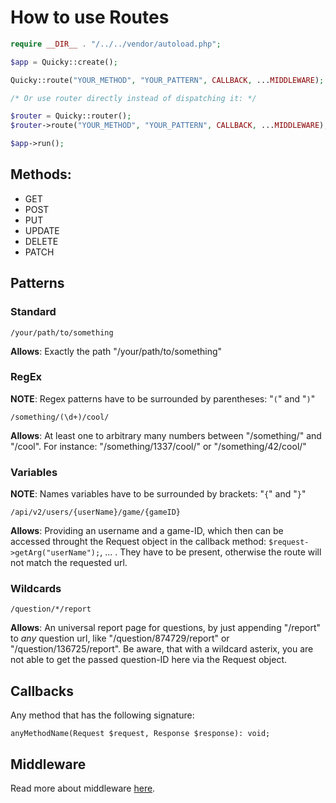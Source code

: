 # How to use Routes

```php
require __DIR__ . "/../../vendor/autoload.php";

$app = Quicky::create();

Quicky::route("YOUR_METHOD", "YOUR_PATTERN", CALLBACK, ...MIDDLEWARE);

/* Or use router directly instead of dispatching it: */

$router = Quicky::router();
$router->route("YOUR_METHOD", "YOUR_PATTERN", CALLBACK, ...MIDDLEWARE);

$app->run();
```

## Methods:
- GET
- POST
- PUT
- UPDATE
- DELETE
- PATCH

## Patterns

### Standard
``/your/path/to/something``  

**Allows**: Exactly the path "/your/path/to/something"

### RegEx
**NOTE**: Regex patterns have to be surrounded by parentheses: "`(`" and "`)`"

``/something/(\d+)/cool/``  

**Allows**: At least one to arbitrary many numbers between "/something/" and "/cool".
For instance: "/something/1337/cool/" or "/something/42/cool/"

### Variables
**NOTE**: Names variables have to be surrounded by brackets: "`{`" and "`}`"

``/api/v2/users/{userName}/game/{gameID}``    

**Allows**: Providing an username and a game-ID, which then can be accessed throught the Request object
in the callback method: ``$request->getArg("userName");``, ... . They have to be present, otherwise
the route will not match the requested url.

### Wildcards
``/question/*/report``

**Allows**: An universal report page for questions, by just appending "/report" to *any* question
url, like "/question/874729/report" or "/question/136725/report". Be aware, that with a wildcard
asterix, you are not able to get the passed question-ID here via the Request object.

## Callbacks
Any method that has the following signature:
```
anyMethodName(Request $request, Response $response): void;
```

## Middleware
Read more about middleware [here](https://github.com/david-prv/QuickyPHP/blob/main/examples/csrf_middleware.md).